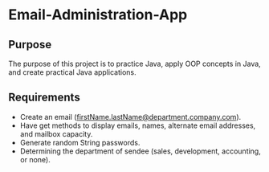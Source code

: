 # Email-Administration-App

## Purpose
The purpose of this project is to practice Java, apply OOP concepts in Java, and create practical Java applications. 

## Requirements 
- Create an email (firstName.lastName@department.company.com).
- Have get methods to display emails, names, alternate email addresses, and mailbox capacity.
- Generate random String passwords.
- Determining the department of sendee (sales, development, accounting, or none).

